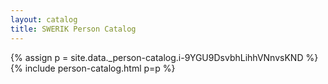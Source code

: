 ```yaml
---
layout: catalog
title: SWERIK Person Catalog
---
```

{% assign p = site.data._person-catalog.i-9YGU9DsvbhLihhVNnvsKND %}
{% include person-catalog.html p=p %}

